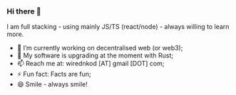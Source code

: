 ### Hi there 👋

I am full stacking - using mainly JS/TS (react/node) - always willing to learn more.

- 🔭 I’m currently working on decentralised web (or web3);
- 🌱 My software is upgrading at the moment with Rust;
- 📫 Reach me at: wirednkod [AT] gmail [DOT] com;
- ⚡ Fun fact: Facts are fun;
- 😄 Smile - always smile!

<!--

**wirednkod/wirednkod** is a ✨ _special_ ✨ repository because its `README.md` (this file) appears on your GitHub profile.

Here are some ideas to get you started:

- 🔭 I’m currently working ...
- 🌱 I’m currently learning ...
- 👯 I’m looking to collaborate on ...
- 🤔 I’m looking for help with ...
- 💬 Ask me about ...
- 📫 How to reach me: ...
- 😄 Pronouns: ...
- ⚡ Fun fact: ...

<p>
  <a href="#"><img src="https://img.shields.io/badge/Javascript-Biased-_.svg?logo=javascript"></a>
  <a href="#"><img src="https://img.shields.io/badge/Typescript-Enthusiast-_.svg?logo=typescript"></a>
  <a href="#"><img src="https://img.shields.io/badge/React-Advocate-_.svg?logo=react"></a>
</p>
<p>
  <a href="https://twitter.com/wirednkod"><img alt="Twitter" src="https://img.shields.io/twitter/url?style=social"></a>
  <a href="https://www.linkedin.com/in/nikolaoskontakis/"><img src="https://img.shields.io/badge/LinkedIn--_.svg?style=social&logo=linkedin" alt="LinkedIn"></a>
</p>
-->
